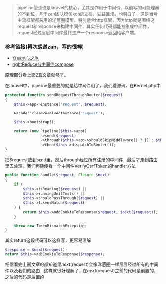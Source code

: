 > pipeline管道也是laravel的核心，尤其是作用于中间价。以前写的可能理解的不到位，基于zan团队模仿koa的文档，受益匪浅，也明白了，这是当今主流框架都采用的洋葱圈模型。特别适合http框架，因为http就是围绕这request和response来构建中间件，其实任何代码都能抽象成中间件，request经过层层中间件最终生产一个response返回给客户端。

### 参考链接(再次感谢zan，写的很棒)
- [穿越地心之旅](https://github.com/youzan/php-co-koa/blob/master/di-er-bu-52063a-koa/chuan-yue-di-xin-zhi-lv.md)
- [rightReduce与中间件compose](https://github.com/youzan/php-co-koa/blob/master/di-er-bu-52063a-koa/rightreduceyu-zhong-jian-jian-compose.md)

原理部分看上面2篇文章就够了。

在laravel中，pipeline最重要的就是给中间件用了，我们看源码，在Kernel.php中
```php
protected function sendRequestThroughRouter($request)
{
    $this->app->instance('request', $request);

    Facade::clearResolvedInstance('request');

    $this->bootstrap();

    return (new Pipeline($this->app))
                ->send($request)
                ->through($this->app->shouldSkipMiddleware() ? [] : $this->middleware)
                ->then($this->dispatchToRouter());
}
```
把$request放到send里，然后through经过所有注册的中间件，最后才走到路由里去处理。我们再随便看一个中间件VerifyCsrfToken的handler方法
```php
public function handle($request, Closure $next)
{
    if (
        $this->isReading($request) ||
        $this->runningUnitTests() ||
        $this->shouldPassThrough($request) ||
        $this->tokensMatch($request)
    ) {
        return $this->addCookieToResponse($request, $next($request));
    }

    throw new TokenMismatchException;
}
```
其实return这段代码可以这样写，更容易理解
```php
$response = $next($request);
return $this->addCookieToResponse($response);
```
相信看完上面文章的都知道里$next($request)会像洋葱圈一样层层经过所有的中间件以及我们的路由，这样就很好理解了，在$next($request)之前的代码是前置的，之后的代码是后置的
